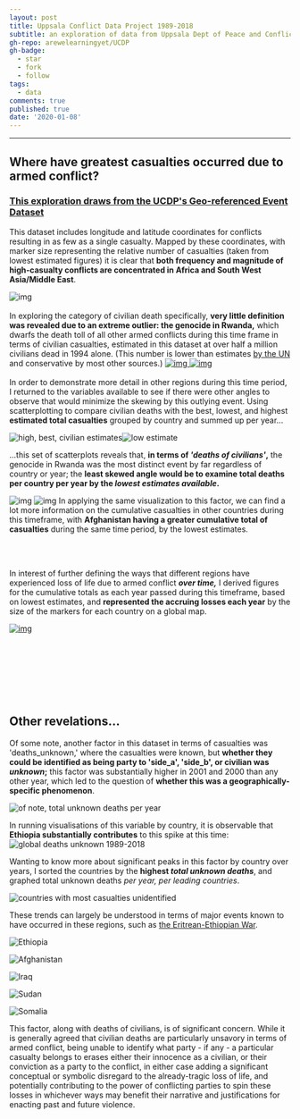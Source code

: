 ```yaml
---
layout: post
title: Uppsala Conflict Data Project 1989-2018
subtitle: an exploration of data from Uppsala Dept of Peace and Conflict Research
gh-repo: arewelearningyet/UCDP
gh-badge:
  - star
  - fork
  - follow
tags:
  - data
comments: true
published: true
date: '2020-01-08'
---
```

****
## Where have greatest casualties occurred due to armed conflict?
### [This exploration draws from the UCDP's Geo-referenced Event Dataset](https://colab.research.google.com/drive/1EvIwlftRAd3tB0s3Es6WNboqZM4skZiq)



This dataset includes longitude and latitude coordinates for conflicts resulting in as few as a single casualty.
Mapped by these coordinates, with marker size representing the relative number of casualties (taken from lowest estimated figures) it is clear that **both frequency and magnitude of high-casualty conflicts are concentrated in Africa and South West Asia/Middle East**.

![img](https://github.com/arewelearningyet/arewelearningyet.github.io/blob/master/img/UCDP_georef.png?raw=true)<br><br>
In exploring the category of civilian death specifically, **very little definition was revealed due to an extreme outlier: the genocide in Rwanda,** which dwarfs the death toll of all other armed conflicts during this time frame in terms of civilian casualties, estimated in this dataset at over half a million civilians dead in 1994 alone. (This number is lower than estimates [by the UN](https://www.un.org/en/preventgenocide/rwanda/historical-background.shtml) and conservative by most other sources.)
[![img](https://github.com/arewelearningyet/arewelearningyet.github.io/blob/master/img/UCDP_civbycountry_global.png?raw=true)
![img](https://github.com/arewelearningyet/arewelearningyet.github.io/blob/master/img/UCDP_civbycountry_zoom.png?raw=true)](https://colab.research.google.com/drive/1EvIwlftRAd3tB0s3Es6WNboqZM4skZiq#scrollTo=aSP1vnICEsLJ&line=3&uniqifier=1)
<br><br>
In order to demonstrate more detail in other regions during this time period, I returned to the variables available to see if there were other angles to observe that would minimize the skewing by this outlying event. Using scatterplotting to compare civilian deaths with the best, lowest, and highest **estimated total casualties** grouped by country and summed up per year...

![high, best, civilian estimates](https://github.com/arewelearningyet/arewelearningyet.github.io/blob/master/img/UCDP_low_differentiation_scatter.png?raw=true)![low estimate](https://github.com/arewelearningyet/arewelearningyet.github.io/blob/master/img/UCDP_differentiation_scatter_low.png?raw=true)

...this set of scatterplots reveals that, **in terms of _'deaths of civilians'_,** the genocide in Rwanda was the most distinct event by far regardless of country or year; the **least skewed angle would be to examine total deaths per country per year by the _lowest estimates available_.**

![img](https://github.com/arewelearningyet/arewelearningyet.github.io/blob/master/img/UCDP_lowbycountry_global.png?raw=true)
![img](https://github.com/arewelearningyet/arewelearningyet.github.io/blob/master/img/UCDP_lowbycountry_zoom.png?raw=true)
In applying the same visualization to this factor, we can find a lot more information on the cumulative casualties in other countries during this timeframe, with **Afghanistan having a greater cumulative total of casualties** during the same time period, by the lowest estimates.

<br><br>

In interest of further defining the ways that different regions have experienced loss of life due to armed conflict **_over time,_** I derived figures for the cumulative totals as each year passed during this timeframe, based on lowest estimates, and **represented the accruing losses each year** by the size of the markers for each country on a global map.

[![img](https://github.com/arewelearningyet/arewelearningyet.github.io/blob/master/img/UCD_chorotime.gif?raw=true)](https://colab.research.google.com/drive/1E8vPKDzq3D9NvQJm68W80h4-hmbTj6RA#scrollTo=RzYXcsVtPxqS)

<br><br><br><br><br><br>
## Other revelations...

Of some note, another factor in this dataset in terms of casualties was 'deaths_unknown,' where the casualties were known, but **whether they could be identified as being party to 'side_a', 'side_b', or civilian was _unknown_;** this factor was substantially higher in 2001 and 2000 than any other year, which led to the question of **whether this was a geographically-specific phenomenon**.<br>

![of note, total unknown deaths per year](https://github.com/arewelearningyet/arewelearningyet.github.io/blob/master/img/UCDP_deaths_unknown.png?raw=true)

In running visualisations of this variable by country, it is observable that **Ethiopia substantially contributes** to this spike at this time:
![global deaths unknown 1989-2018](https://github.com/arewelearningyet/arewelearningyet.github.io/blob/master/img/UCDP_deaths_unknown_global.png?raw=true)

Wanting to know more about significant peaks in this factor by country over years, I sorted the countries by the **highest _total unknown deaths_**, and graphed total unknown deaths _per year, per leading countries_.

![countries with most casualties unidentified](https://github.com/arewelearningyet/arewelearningyet.github.io/blob/master/img/UCDP_deaths_unknown_sort.png?raw=true)

These trends can largely be understood in terms of major events known to have occurred in these regions, such as [the Eritrean-Ethiopian War](https://en.wikipedia.org/wiki/Eritrean%E2%80%93Ethiopian_War#Casualties,_displacement_and_economic_disruption).

![Ethiopia](https://github.com/arewelearningyet/arewelearningyet.github.io/blob/master/img/UCDP_Ethiopia_deaths_unknown.png?raw=true)


![Afghanistan](https://github.com/arewelearningyet/arewelearningyet.github.io/blob/master/img/UCDP_Afghanistan_deaths_unknown.png?raw=true)


![Iraq](https://github.com/arewelearningyet/arewelearningyet.github.io/blob/master/img/UCDP_Iraq_deaths_unknown.png?raw=true)


![Sudan](https://github.com/arewelearningyet/arewelearningyet.github.io/blob/master/img/UCDP_Sudan_deaths_unknown.png?raw=true)


![Somalia](https://github.com/arewelearningyet/arewelearningyet.github.io/blob/master/img/UCDP_Somalia_deaths_unknown.png?raw=true)


   This factor, along with deaths of civilians, is of significant concern. While it is generally agreed that civilian deaths are particularly unsavory in terms of armed conflict, being unable to identify what party - if any - a particular casualty belongs to erases either their innocence as a civilian, or their conviction as a party to the conflict, in either case adding a significant conceptual or symbolic disregard to the already-tragic loss of life, and potentially contributing to the power of conflicting parties to spin these losses in whichever ways may benefit their narrative and justifications for enacting past and future violence. 

